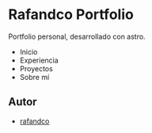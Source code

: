 
# Rafandco Portfolio

Portfolio personal, desarrollado con astro.

- Inicio
- Experiencia
- Proyectos
- Sobre mí


## Autor

- [rafandco](https://www.github.com/rafandco)

